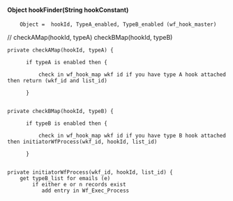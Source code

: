 ####    Object hookFinder(String hookConstant)
        Object =  hookId, TypeA_enabled, TypeB_enabled (wf_hook_master)
//        checkAMap(hookId, typeA)
        checkBMap(hookId, typeB)

    private checkAMap(hookId, typeA) {

          if typeA is enabled then {

              check in wf_hook_map wkf id if you have type A hook attached then return (wkf_id and list_id)

          }


    private checkBMap(hookId, typeB) {

          if typeB is enabled then {

              check in wf_hook_map wkf id if you have type B hook attached then initiatorWfProcess(wkf_id, hookId, list_id)

          }


    private initiatorWfProcess(wkf_id, hookId, list_id) {
        get typeB_list for emails (e)
            if either e or n records exist
               add entry in Wf_Exec_Process

